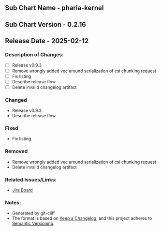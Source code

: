## Sub Chart Name - pharia-kernel
## Sub Chart Version - 0.2.16
## Release Date - 2025-02-12

### Description of Changes:

- [ ] Release v0.9.3
- [ ] Remove wrongly added vec around serialization of csi chunking request
- [ ] Fix listing
- [ ] Describe release flow
- [ ] Delete invalid changelog artifact

### Changed

- Release v0.9.3
- Describe release flow

### Fixed

- Fix listing

### Removed

- Remove wrongly added vec around serialization of csi chunking request
- Delete invalid changelog artifact

### Related Issues/Links:
- [Jira Board](https://aleph-alpha.atlassian.net/jira/software/projects/PK/boards/160)

### Notes:
- Generated by git-cliff
- The format is based on [Keep a Changelog](https://keepachangelog.com/en/1.0.0/),
and this project adheres to [Semantic Versioning](https://semver.org/spec/v2.0.0.html).
